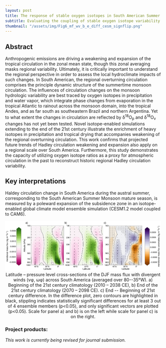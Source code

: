 ```yaml
---
layout: post
title: The response of stable oxygen isotopes in South American Summer Monsoon rainfall to variability of the local Hadley circulation and projections of subsidence-zone expansion
subtitle: Evaluating the coupling of stable oxygen isotope variability in the present and future with large-scale circulation change associated with the Hadley circulation. This project became Chapter IV of my doctoral thesis
thumbnail: "/assets/img/Fig6_mf_wv_b_e_diff_cesm_signflip.png"
---
```


## Abstract 
Anthropogenic emissions are driving a weakening and expansion of the tropical circulation in the zonal mean state, though this zonal averaging masks regional variability. Ultimately, it is critically important to understand the regional perspective in order to assess the local hydroclimate impacts of such changes. In South American, the regional overturning circulation comprises the principle dynamic structure of the summertime monsoon circulation. The influences of circulation changes on the monsoon hydrologic variability are best traced by oxygen isotopes in precipitation and water vapor, which integrate phase changes from evaporation in the tropical Atlantic to rainout across the monsoon domain, into the tropical Andes, and as far south as southeastern Brazil and northern Argentina. Yet to what extent the changes in circulation are reflected by &delta;<sup>18</sup>O<sub>p</sub> and &delta;<sup>18</sup>O<sub>v</sub> changes has not yet been tested. Novel isotope-enabled simulations extending to the end of the 21st century illustrate the enrichment of heavy isotopes in precipitation and tropical drying that accompanies weakening of the regional overturning circulation. This work confirms that projected future trends of Hadley circulation weakening and expansion also apply on a regional scale over South America. Furthermore, this study demonstrates the capacity of utilizing oxygen isotope ratios as a proxy for atmospheric circulation in the past to reconstruct historic regional Hadley circulation variability. 

## Key interpretations
Haldey circulation change in South America during the austral summer, corresponding to the South American Summer Monsoon mature season, is measured by a poleward expansion of the subsidence zone in an isotope-enabled global climate model ensemble simulation (CESM1.2 model coupled to CAM6).

<div align="center">
  <img src='/assets/img/Fig6_mf_wv_b_e_diff_cesm_signflip.png' width='600'>
   <figcaption>Latitude – pressure level cross-sections of the DJF mass flux with divergent winds (v&phi;,  ω&phi;) across South America (averaged over 80--35&deg;W). a) Beginning of the 21st century climatology (2010 – 2038 CE), b) End of the 21st century climatology (2070 – 2098 CE). c) End -- Beginning of 21st century difference. In the difference plot, zero contours are highlighted in black, stippling indicates statistically significant differences for at least 3 out of 4 ensemble members (p<0.05), and only significant vectors are plotted (p<0.05). Scale for panel a) and b) is on the left while scale for panel c) is on the right.</figcaption>
</div>

### Project products:

*This work is currently being revised for journal submission.*
